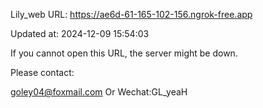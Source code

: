 Lily_web URL: https://ae6d-61-165-102-156.ngrok-free.app

Updated at: 2024-12-09 15:54:03

If you cannot open this URL, the server might be down.

Please contact: 

goley04@foxmail.com Or Wechat:GL_yeaH